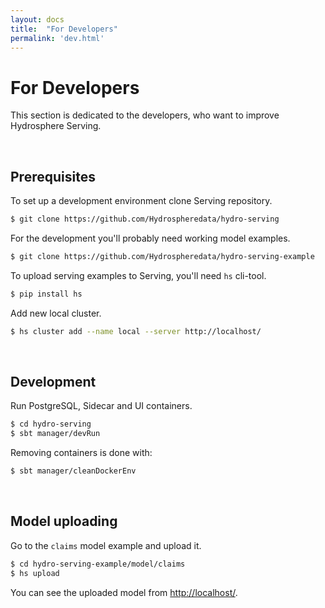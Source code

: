 ```yaml
---
layout: docs
title:  "For Developers"
permalink: 'dev.html'
---
```


# For Developers

This section is dedicated to the developers, who want to improve Hydrosphere Serving. 

<br>

## Prerequisites

To set up a development environment clone Serving repository.

```sh
$ git clone https://github.com/Hydrospheredata/hydro-serving
```

For the development you'll probably need working model examples.

```sh
$ git clone https://github.com/Hydrospheredata/hydro-serving-example 
```

To upload serving examples to Serving, you'll need `hs` cli-tool. 

```sh
$ pip install hs
```

Add new local cluster.

```sh
$ hs cluster add --name local --server http://localhost/
```

<br>

## Development

Run PostgreSQL, Sidecar and UI containers.

```sh
$ cd hydro-serving
$ sbt manager/devRun
```

Removing containers is done with: 

```sh
$ sbt manager/cleanDockerEnv
```

<br>

## Model uploading 

Go to the `claims` model example and upload it.

```sh 
$ cd hydro-serving-example/model/claims
$ hs upload
```

You can see the uploaded model from [http://localhost/](http://localhost/). 